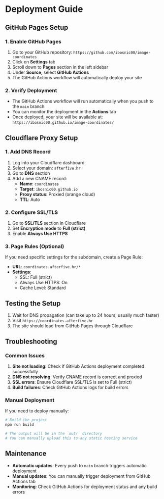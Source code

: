 # Deployment Guide

## GitHub Pages Setup

### 1. Enable GitHub Pages

1. Go to your GitHub repository: `https://github.com/ibosnic00/image-coordinates`
2. Click on **Settings** tab
3. Scroll down to **Pages** section in the left sidebar
4. Under **Source**, select **GitHub Actions**
5. The GitHub Actions workflow will automatically deploy your site

### 2. Verify Deployment

- The GitHub Actions workflow will run automatically when you push to the `main` branch
- You can monitor the deployment in the **Actions** tab
- Once deployed, your site will be available at: `https://ibosnic00.github.io/image-coordinates/`

## Cloudflare Proxy Setup

### 1. Add DNS Record

1. Log into your Cloudflare dashboard
2. Select your domain: `afterfive.hr`
3. Go to **DNS** section
4. Add a new CNAME record:
   - **Name**: `coordinates`
   - **Target**: `ibosnic00.github.io`
   - **Proxy status**: Proxied (orange cloud)
   - **TTL**: Auto

### 2. Configure SSL/TLS

1. Go to **SSL/TLS** section in Cloudflare
2. Set **Encryption mode** to **Full (strict)**
3. Enable **Always Use HTTPS**

### 3. Page Rules (Optional)

If you need specific settings for the subdomain, create a Page Rule:
- **URL**: `coordinates.afterfive.hr/*`
- **Settings**: 
  - SSL: Full (strict)
  - Always Use HTTPS: On
  - Cache Level: Standard

## Testing the Setup

1. Wait for DNS propagation (can take up to 24 hours, usually much faster)
2. Visit `https://coordinates.afterfive.hr`
3. The site should load from GitHub Pages through Cloudflare

## Troubleshooting

### Common Issues

1. **Site not loading**: Check if GitHub Actions deployment completed successfully
2. **DNS not resolving**: Verify CNAME record is correct and proxied
3. **SSL errors**: Ensure Cloudflare SSL/TLS is set to Full (strict)
4. **Build failures**: Check GitHub Actions logs for build errors

### Manual Deployment

If you need to deploy manually:

```bash
# Build the project
npm run build

# The output will be in the `out/` directory
# You can manually upload this to any static hosting service
```

## Maintenance

- **Automatic updates**: Every push to `main` branch triggers automatic deployment
- **Manual updates**: You can manually trigger deployment from GitHub Actions tab
- **Monitoring**: Check GitHub Actions for deployment status and any build errors
